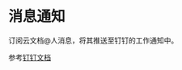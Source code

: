 # 消息通知

订阅云文档@人消息，将其推送至钉钉的工作通知中。

参考[钉钉文档](https://open.dingtalk.com/document/orgapp/asynchronous-sending-of-enterprise-session-messages?spm=ding_open_doc.document.0.0.7aa14a97mO4q3g)
